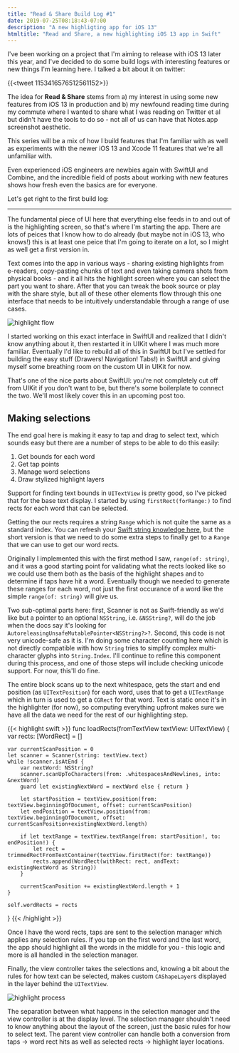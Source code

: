 ```yaml
---
title: "Read & Share Build Log #1"
date: 2019-07-25T08:18:43-07:00
description: "A new highligting app for iOS 13"
htmltitle: "Read and Share, a new highlighting iOS 13 app in Swift"
---
```


I've been working on a project that I'm aiming to release with iOS 13 later this year, and I've decided to do some build logs with interesting features or new things I'm learning here. I talked a bit about it on twitter:

{{<tweet 1153416576512561152>}}

The idea for __Read & Share__ stems from a) my interest in using some new features from iOS 13 in production and b) my newfound reading time during my commute where I wanted to share what I was reading on Twitter et al but didn't have the tools to do so - not all of us can have that Notes.app screenshot aesthetic.

This series will be a mix of how I build features that I'm familiar with as well as experiments with the newer iOS 13 and Xcode 11 features that we're all unfamiliar with.

Even experienced iOS engineers are newbies again with SwiftUI and Combine, and the incredible field of posts about working with new features shows how fresh even the basics are for everyone.

Let's get right to the first build log:

---

The fundamental piece of UI here that everything else feeds in to and out of is the highlighting screen, so that's where I'm starting the app. There are lots of peices that I know how to do already (but maybe not in iOS 13, who knows!) this is at least one peice that I'm going to iterate on a lot, so I might as well get a first version in.

Text comes into the app in various ways - sharing existing highlights from e-readers, copy-pasting chunks of text and even taking camera shots from physical books - and it all hits the highlight screen where you can select the part you want to share. After that you can tweak the book source or play with the share style, but all of these other elements flow through this one interface that needs to be intuitively understandable through a range of use cases.

![highlight flow](/images/highlight-center.png)

I started working on this exact interface in SwiftUI and realized that I didn't know anything about it, then restarted it in UIKit where I was much more familiar. Eventually I'd like to rebuild all of this in SwiftUI but I've settled for building the easy stuff (Drawers! Navigation! Tabs!) in SwiftUI and giving myself some breathing room on the custom UI in UIKit for now.

That's one of the nice parts about SwiftUI: you're not completely cut off from UIKit if you don't want to be, but there's some boilerplate to connect the two. We'll most likely cover this in an upcoming post too.

## Making selections

The end goal here is making it easy to tap and drag to select text, which sounds easy but there are a number of steps to be able to do this easily:

1. Get bounds for each word
2. Get tap points
3. Manage word selections
4. Draw stylized highlight layers

Support for finding text bounds in `UITextView` is pretty good, so I've picked that for the base text display. I started by using `firstRect(forRange:)` to find rects for each word that can be selected.

Getting the our rects requires a string `Range` which is not quite the same as a standard index. You can refresh your [Swift string knowledge here](https://useyourloaf.com/blog/character-properties-in-swift-5/), but the short version is that we need to do some extra steps to finally get to a `Range` that we can use to get our word rects.

Originally I implemented this with the first method I saw, `range(of: string)`, and it was a good starting point for validating what the rects looked like so we could use them both as the basis of the highlight shapes and to determine if taps have hit a word. Eventually though we needed to generate these ranges for each word, not just the first occurance of a word like the simple `range(of: string)` will give us.

Two sub-optimal parts here: first, Scanner is not as Swift-friendly as we'd like but a pointer to an optional `NSString`, i.e. `&NSString?`, will do the job when the docs say it's looking for `AutoreleasingUnsafeMutablePointer<NSString?>?`. Second, this code is not very unicode-safe as it is. I'm doing some character counting here which is not directly compatible with how `String` tries to simplify complex multi-character glyphs into `String.Index`. I'll continue to refine this component during this process, and one of those steps will include checking unicode support. For now, this'll do fine.

The entire block scans up to the next whitespace, gets the start and end position (as `UITextPosition`) for each word, uses that to get a `UITextRange` which in turn is used to get a `CGRect` for that word. Text is static once it's in the highlighter (for now), so computing everything upfront makes sure we have all the data we need for the rest of our highlighting step.

{{< highlight swift >}}
func loadRects(fromTextView textView: UITextView) {
    var rects: [WordRect] = []
    
    var currentScanPosition = 0
    let scanner = Scanner(string: textView.text)
    while !scanner.isAtEnd {
        var nextWord: NSString?
        scanner.scanUpToCharacters(from: .whitespacesAndNewlines, into: &nextWord)
        guard let existingNextWord = nextWord else { return }
        
        let startPosition = textView.position(from: textView.beginningOfDocument, offset: currentScanPosition)
        let endPosition = textView.position(from: textView.beginningOfDocument, offset: currentScanPosition+existingNextWord.length)
        
        if let textRange = textView.textRange(from: startPosition!, to: endPosition!) {
            let rect = trimmedRectFromTextContainer(textView.firstRect(for: textRange))
            rects.append(WordRect(withRect: rect, andText: existingNextWord as String))
        }
        
        currentScanPosition += existingNextWord.length + 1
    }
    
    self.wordRects = rects
}
{{< /highlight >}}

Once I have the word rects, taps are sent to the selection manager which applies any selection rules. If you tap on the first word and the last word, the app should highlight all the words in the middle for you - this logic and more is all handled in the selection manager.

Finally, the view controller takes the selections and, knowing a bit about the rules for how text can be selected, makes custom `CAShapeLayer`s displayed in the layer behind the `UITextView`.

![highlight process](/images/highlight-process.png)

The separation between what happens in the selection manager and the view controller is at the display level. The selection manager shouldn't need to know anything about the layout of the screen, just the basic rules for how to select text. The parent view controller can handle both a conversion from taps → word rect hits as well as selected rects → highlight layer locations.
